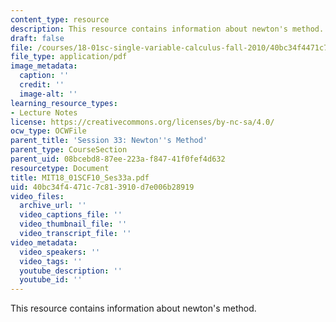 ```yaml
---
content_type: resource
description: This resource contains information about newton's method.
draft: false
file: /courses/18-01sc-single-variable-calculus-fall-2010/40bc34f4471c7c813910d7e006b28919_MIT18_01SCF10_Ses33a.pdf
file_type: application/pdf
image_metadata:
  caption: ''
  credit: ''
  image-alt: ''
learning_resource_types:
- Lecture Notes
license: https://creativecommons.org/licenses/by-nc-sa/4.0/
ocw_type: OCWFile
parent_title: 'Session 33: Newton''s Method'
parent_type: CourseSection
parent_uid: 08bcebd8-87ee-223a-f847-41f0fef4d632
resourcetype: Document
title: MIT18_01SCF10_Ses33a.pdf
uid: 40bc34f4-471c-7c81-3910-d7e006b28919
video_files:
  archive_url: ''
  video_captions_file: ''
  video_thumbnail_file: ''
  video_transcript_file: ''
video_metadata:
  video_speakers: ''
  video_tags: ''
  youtube_description: ''
  youtube_id: ''
---
```

This resource contains information about newton's method.